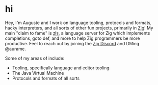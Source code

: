 # hi

Hey, I'm Auguste and I work on language tooling, protocols and formats, hacky interpreters, and all sorts of other fun projects, primarily in [Zig](https://ziglang.org/)! My main "claim to fame" is [zls](https://github.com/zigtools/zls), a language server for Zig which implements completions, goto def, and more to help Zig programmers be more productive. Feel to reach out by joining the [Zig Discord](https://discord.gg/zig) and DMing \@aurame.

Some of my areas of include:
- Tooling, specifically language and editor tooling
- The Java Virtual Machine
- Protocols and formats of all sorts
